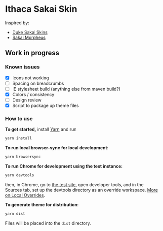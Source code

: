 # Ithaca Sakai Skin

Inspired by:

* [Duke Sakai Skins](https://github.com/DukeLearningInnovation/duke-sakai-skins)
* [Sakai Morpheus](https://github.com/sakaiproject/sakai/tree/master/library)

## Work in progress

### Known issues

* [x] Icons not working
* [ ] Spacing on breadcrumbs
* [ ] IE stylesheet build (anything else from maven build?)
* [x] Colors / consistency
* [ ] Design review
* [x] Script to package up theme files

### How to use

**To get started,** install [Yarn](https://yarnpkg.com/en/) and run

```bash
yarn install
```

**To run local browser-sync for local development:**


```bash
yarn browsersync
```

**To run Chrome for development using the test instance:**

```bash
yarn devtools
```

then, in Chrome, go to [the test site](https://ithaca-test.longsight.com), open developer tools,
and in the Sources tab, set up the devtools directory as an override workspace. 
[More on Local Overrides](https://developers.google.com/web/updates/2018/01/devtools#overrides).

**To generate theme for distribution:**

```bash
yarn dist
```

Files will be placed into the `dist` directory.
